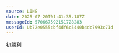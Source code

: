 ```yaml
---
source: LINE
date: 2025-07-20T01:41:35.187Z
messageId: 570667592151728283
userId: Ub72e0555cbf4df6c5440b4dc7993c71d
---
```


初勝利